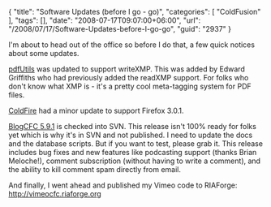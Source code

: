 {
	"title": "Software Updates (before I go - go)",
	"categories": [
		"ColdFusion"
	],
	"tags": [],
	"date": "2008-07-17T09:07:00+06:00",
	"url": "/2008/07/17/Software-Updates-before-I-go-go",
	"guid": "2937"
}

I'm about to head out of the office so before I do that, a few quick notices about some updates.

<a href="http://pdfutils.riaforge.org">pdfUtils</a> was updated to support writeXMP. This was added by Edward Griffiths who had previously added the readXMP support. For folks who don't know what XMP is - it's a pretty cool meta-tagging system for PDF files. 

<a href="http://coldfire.riaforge.org">ColdFire</a> had a minor update to support Firefox 3.0.1.

<a href="http://www.blogcfc.com">BlogCFC 5.9.1</a> is checked into SVN. This release isn't 100% ready for folks yet which is why it's in SVN and not published. I need to update the docs and the database scripts. But if you want to test, please grab it. This release includes bug fixes and new features like podcasting support (thanks Brian Meloche!), comment subscription (without having to write a comment), and the ability to kill comment spam directly from email.

And finally, I went ahead and published my Vimeo code to RIAForge: <a href="http://vimeocfc.riaforge.org">http://vimeocfc.riaforge.org</a>